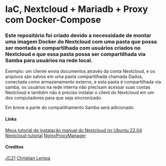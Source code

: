 # IaC, Nextcloud + Mariadb + Proxy com Docker-Compose

### Este repositório foi criado devido a necessidade de montar uma imagem Docker do Nextcloud com uma pasta que possa ser montada e compartilhada com usuários criados no Nextcloud e que essa pasta possa ser compartilhada via Samba para usuários na rede local.

Exemplo: um cliente envia documentos através da conta Nextcloud, e os arquivos são salvos em uma pasta compartilhada chamada Dados, conectada como armazenamento externo, e esta pasta é compartilhada via samba, os usuários na rede interna não precisam acessar suas contas Nextcloud e também não é preciso instalar o client do Nextcloud em um dos computadores para que seja sincronizado.

Em breve a parte do compatilhamento Samba será adicionado.

#### Links 
[Meus tutorial de instalação manual do Nextcloud no Ubuntu 22.04](https://github.com/andreluizdsantos/nextcloud-manual)
[Nextcloud-tutorial](https://github.com/xcad2k/videos/tree/main/nextcloud-tutorial)
[NginxProxyManager](https://nginxproxymanager.com/)
#### Creditos
[JC21](https://github.com/jc21)
[Christian Lempa](https://github.com/xcad2k)
